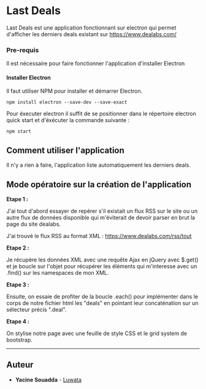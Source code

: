 # Last Deals

Last Deals est une application fonctionnant sur electron qui permet d'afficher les derniers deals existant sur https://www.dealabs.com/

### Pre-requis 

Il est nécessaire pour faire fonctionner l'application d'installer Electron

#### Installer Electron

Il faut utiliser NPM pour installer et démarrer Electron.

```
npm install electron --save-dev --save-exact
```

Pour éxecuter electron il suffit de se positionner dans le répertoire electron quick start et d'éxécuter la commande suivante :
```
npm start
```

## Comment utiliser l'application

Il n'y a rien à faire, l'application liste automatiquement les derniers deals.

## Mode opératoire sur la création de l'application

**Etape 1 :**

J'ai tout d'abord essayer de repérer s'il existait un flux RSS sur le site ou un autre flux de données disponible qui m'éviterait de devoir parser en brut la page du site dealabs.

J'ai trouvé le flux RSS au format XML : https://www.dealabs.com/rss/tout


**Etape 2 :**

Je récupère les données XML avec une requête Ajax en jQuery avec $.get() et je boucle sur l'objet pour récupérer les éléments qui m'interesse avec un .find() sur les namespaces de mon XML.


**Etape 3 :**

Ensuite, on essaie de profiter de la boucle .each() pour implémenter dans le corps de notre fichier html les "deals" en pointant leur concaténation sur un sélecteur précis ".deal".


**Etape 4 :**

On stylise notre page avec une feuille de style CSS et le grid system de bootstrap.

-----------------
## Auteur

* **Yacine Souadda** - [Luwata](https://github.com/luwata)